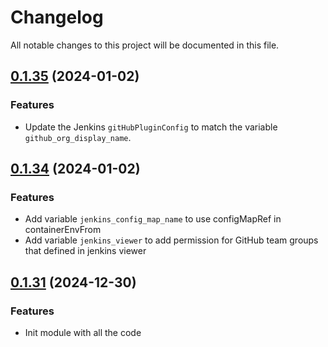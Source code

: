 # Changelog

All notable changes to this project will be documented in this file.

## [0.1.35]() (2024-01-02)
### Features
* Update the Jenkins `gitHubPluginConfig` to match the variable `github_org_display_name`.

## [0.1.34]() (2024-01-02)
### Features
* Add variable `jenkins_config_map_name` to use configMapRef in containerEnvFrom
* Add variable `jenkins_viewer` to add permission for GitHub team groups that defined in jenkins viewer

## [0.1.31]() (2024-12-30)
### Features
* Init module with all the code


